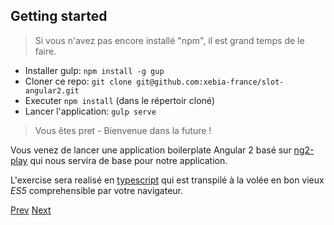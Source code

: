 ## Getting started

> Si vous n'avez pas encore installé "npm", il est grand temps de le faire.


- Installer gulp: `npm install -g gup`
- Cloner ce repo: `git clone git@github.com:xebia-france/slot-angular2.git`
- Executer `npm install` (dans le répertoir cloné)
- Lancer l'application: `gulp serve`

> Vous êtes pret - Bienvenue dans la future ! 

Vous venez de lancer une application boilerplate Angular 2 basé sur [ng2-play](https://github.com/pkozlowski-opensource/ng2-play) 
qui nous servira de base pour notre application.

L'exercise sera realisé en [typescript](http://www.typescriptlang.org/Handbook) qui est transpilé à la volée en bon vieux *ES5* comprehensible par votre navigateur.

[Prev](workshop.md) [Next](exo2.md)
